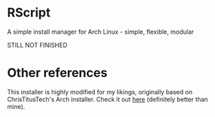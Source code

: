 # RScript
 A simple install manager for Arch Linux - simple, flexible, modular
 
 STILL NOT FINISHED

# Other references
 This installer is highly modified for my likings, originally based on ChrisTitusTech's Arch installer.
 Check it out [here](https://github.com/ChrisTitusTech/ArchTitus) (definitely better than mine).
